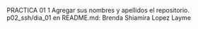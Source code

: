
PRACTICA 01
1 Agregar sus nombres y apellidos el repositorio. 
	p02_ssh/dia_01
en README.md:
Brenda Shiamira Lopez Layme
